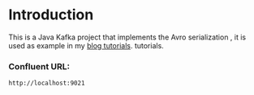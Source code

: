 # Introduction
This is a Java Kafka project that implements the Avro serialization , it is used as example in my [blog tutorials](https://marcusvieira.tech/2019/06/03/apache-avro-schema-registry-and-kafka/). tutorials.

### Confluent URL:
```
http://localhost:9021
```